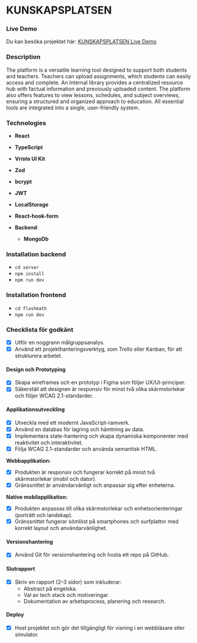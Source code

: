 # KUNSKAPSPLATSEN

### Live Demo

Du kan besöka projektet här: [KUNSKAPSPLATSEN Live Demo](https://frabjous-crumble-5798cb.netlify.app/)

### Description

The platform is a versatile learning tool designed to support both students and teachers. Teachers can upload assignments, which students can easily access and complete. An internal library provides a centralized resource hub with factual information and previously uploaded content. The platform also offers features to view lessons, schedules, and subject overviews, ensuring a structured and organized approach to education. All essential tools are integrated into a single, user-friendly system.

### Technologies

- **React**
- **TypeScript**
- **Vristo UI Kit**
- **Zod**
- **bcrypt**
- **JWT**
- **LocalStorage**
- **React-hook-form**

- **Backend**:
  - **MongoDb**

### Installation backend

- `cd server`
- `npm install`
- `npm run dev`

### Installation frontend

- `cd flashmath`
- `npm run dev`

### Checklista för godkänt
- [x] Utför en noggrann målgruppsanalys.
- [x] Använd ett projekthanteringsverktyg, som Trello eller Kanban, för att strukturera arbetet.

#### Design och Prototyping

- [x] Skapa wireframes och en prototyp i Figma som följer UX/UI-principer.
- [x] Säkerställ att designen är responsiv för minst två olika skärmstorlekar och följer WCAG 2.1-standarder.

#### Applikationsutveckling

- [x] Utveckla med ett modernt JavaScript-ramverk.
- [x] Använd en databas för lagring och hämtning av data.
- [x] Implementera state-hantering och skapa dynamiska komponenter med reaktivitet och interaktivitet.
- [x] Följa WCAG 2.1-standarder och använda semantisk HTML.

**Webbapplikation:**

- [x] Produkten är responsiv och fungerar korrekt på minst två skärmstorlekar (mobil och dator).
- [x] Gränssnittet är användarvänligt och anpassar sig efter enheterna.

**Native mobilapplikation:**

- [x] Produkten anpassas till olika skärmstorlekar och enhetsorienteringar (porträtt och landskap).
- [x] Gränssnittet fungerar sömlöst på smartphones och surfplattor med korrekt layout och användarvänlighet.

#### Versionshantering

- [x] Använd Git för versionshantering och hosta ett repo på GitHub.

#### Slutrapport

- [x] Skriv en rapport (2–3 sidor) som inkluderar:
  - Abstract på engelska.
  - Val av tech stack och motiveringar.
  - Dokumentation av arbetsprocess, planering och research.

#### Deploy

- [x] Host projektet och gör det tillgängligt för visning i en webbläsare eller simulator.


